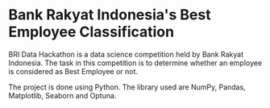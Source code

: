 # Bank Rakyat Indonesia's Best Employee Classification

BRI Data Hackathon is a data science competition held by Bank Rakyat Indonesia. The task in this competition is to determine whether an employee is considered as Best Employee or not. 

The project is done using Python. The library used are NumPy, Pandas, Matplotlib, Seaborn and Optuna.

